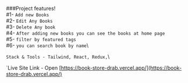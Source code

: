 ###Project features!\
#1- `Add new Books`\
#2- `Edit Any Books`\
#3- `Delete Any book`\
#4- `After adding new books you can see the books at home page`\
#5- `filter by featured tags`\
#6- `you can search book by name`\

`Stack & Tools - Tailwind, React, Redux,`\



`Live Site Link - Open [https://book-store-drab.vercel.app/](https://book-store-drab.vercel.app/)

